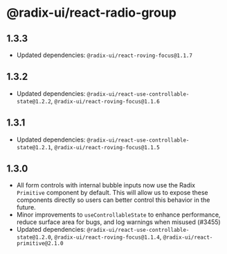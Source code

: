 # @radix-ui/react-radio-group

## 1.3.3

- Updated dependencies: `@radix-ui/react-roving-focus@1.1.7`

## 1.3.2

- Updated dependencies: `@radix-ui/react-use-controllable-state@1.2.2`, `@radix-ui/react-roving-focus@1.1.6`

## 1.3.1

- Updated dependencies: `@radix-ui/react-use-controllable-state@1.2.1`, `@radix-ui/react-roving-focus@1.1.5`

## 1.3.0

- All form controls with internal bubble inputs now use the Radix `Primitive` component by default. This will allow us to expose these components directly so users can better control this behavior in the future.
- Minor improvements to `useControllableState` to enhance performance, reduce surface area for bugs, and log warnings when misused (#3455)
- Updated dependencies: `@radix-ui/react-use-controllable-state@1.2.0`, `@radix-ui/react-roving-focus@1.1.4`, `@radix-ui/react-primitive@2.1.0`
